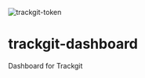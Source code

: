 ![trackgit-token](https://us-central1-trackgit-analytics.cloudfunctions.net/token/ping/g12G9na7EeLJ7ZfRAKUM)
# trackgit-dashboard
Dashboard for Trackgit
